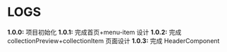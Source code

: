 # LOGS

**1.0.0:** 项目初始化
**1.0.1:** 完成首页+menu-item 设计
**1.0.2:** 完成 collectionPreview+collectionItem 页面设计
**1.0.3:** 完成 HeaderComponent
